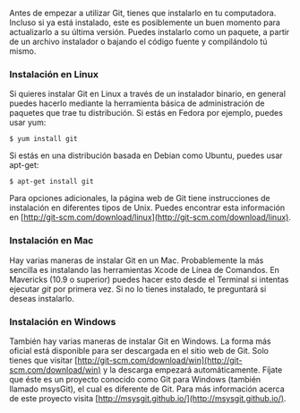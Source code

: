 Antes de empezar a utilizar Git, tienes que instalarlo en tu computadora. Incluso si ya está instalado, este es posiblemente un buen momento para actualizarlo a su última versión. Puedes instalarlo como un paquete, a partir de un archivo instalador o bajando el código fuente y compilándolo tú mismo.

### Instalación en Linux

Si quieres instalar Git en Linux a través de un instalador binario, en general puedes hacerlo mediante la herramienta básica de administración de paquetes que trae tu distribución. Si estás en Fedora por ejemplo, puedes usar yum:
```
$ yum install git
```

Si estás en una distribución basada en Debian como Ubuntu, puedes usar apt-get:
```
$ apt-get install git
```

Para opciones adicionales, la página web de Git tiene instrucciones de instalación en diferentes tipos de Unix. Puedes encontrar esta información en [http://git-scm.com/download/linux](http://git-scm.com/download/linux).

### Instalación en Mac

Hay varias maneras de instalar Git en un Mac. Probablemente la más sencilla es instalando las herramientas Xcode de Línea de Comandos. En Mavericks (10.9 o superior) puedes hacer esto desde el Terminal si intentas ejecutar _git_ por primera vez. Si no lo tienes instalado, te preguntará si deseas instalarlo.

### Instalación en Windows

También hay varias maneras de instalar Git en Windows. La forma más oficial está disponible para ser descargada en el sitio web de Git. Solo tienes que visitar [http://git-scm.com/download/win](http://git-scm.com/download/win) y la descarga empezará automáticamente. Fíjate que éste es un proyecto conocido como Git para Windows (también llamado msysGit), el cual es diferente de Git. Para más información acerca de este proyecto visita [http://msysgit.github.io/](http://msysgit.github.io/).

